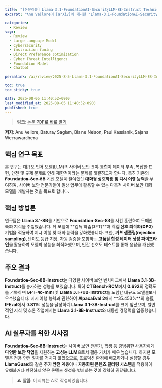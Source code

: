 ```yaml
---
title: "[논문리뷰] Llama-3.1-FoundationAI-SecurityLLM-8B-Instruct Technical Report"
excerpt: "Anu Vellore이 [arXiv]에 게시한 'Llama-3.1-FoundationAI-SecurityLLM-8B-Instruct Technical Report' 논문에 대한 자세한 리뷰입니다."

categories:
  - Review
tags:
  - Review
  - Large Language Model
  - Cybersecurity
  - Instruction Tuning
  - Direct Preference Optimization
  - Cyber Threat Intelligence
  - Foundation Model
  - Chatbot

permalink: /ai/review/2025-8-5-Llama-3.1-FoundationAI-SecurityLLM-8B-Instruct_Technical_Report/

toc: true
toc_sticky: true

date: 2025-08-05 11:40:52+0900
last_modified_at: 2025-08-05 11:40:52+0900
published: true
---
```

> **링크:** [논문 PDF로 바로 열기](https://arxiv.org/abs/2508.01059)

**저자:** Anu Vellore, Baturay Saglam, Blaine Nelson, Paul Kassianik, Sajana Weerawardhena



## 핵심 연구 목표
본 연구는 대규모 언어 모델(LLM)의 사이버 보안 분야 통합이 데이터 부족, 복잡한 표현, 안전 및 규제 문제로 인해 제한적이라는 문제를 해결하고자 합니다. 특히 기존의 **Foundation-Sec-8B** 기반 모델이 결여했던 **대화형 상호작용 및 지시 이행 능력**을 부여하여, 사이버 보안 전문가들이 일상 업무에 활용할 수 있는 다목적 사이버 보안 대화 모델을 개발하는 것을 목표로 합니다.

## 핵심 방법론
연구팀은 **Llama 3.1-8B**를 기반으로 **Foundation-Sec-8B**를 사전 훈련하여 도메인 특화 지식을 주입했습니다. 이 모델에 **감독 학습(SFT)**과 **직접 선호 최적화(DPO)** 기법을 적용하여 지시 이행 및 대화 능력을 강화했습니다. 또한, **거부 샘플링(rejection sampling)**, 난이도 등급 지정, 자동 검증을 포함하는 **고품질 합성 데이터 생성 파이프라인**을 활용하여 모델의 성능을 최적화했으며, 인간 선호도 테스트를 통해 응답을 개선했습니다.

## 주요 결과
**Foundation-Sec-8B-Instruct**는 다양한 사이버 보안 벤치마크에서 **Llama 3.1-8B-Instruct**를 능가하는 성능을 보였습니다. 특히 **CTIBench-RCM**에서 **0.692**의 정확도를 기록하며 **GPT-4o-mini** 및 **Llama 3.1-70B-Instruct**를 포함한 대규모 모델들보다 우수했습니다. 지시 이행 능력과 관련하여 **AlpacaEval 2**에서 **35.453%**의 승률, **IFEval**에서 **0.811**의 성능을 달성하여 **Llama 3.1-8B-Instruct**를 크게 앞섰으며, 일반적인 지식 및 추론 작업에서는 **Llama 3.1-8B-Instruct**와 대등한 경쟁력을 입증했습니다.

## AI 실무자를 위한 시사점
**Foundation-Sec-8B-Instruct**는 사이버 보안 전문가, 학생 등 광범위한 사용자에게 **다양한 보안 작업**을 지원하는 **고성능 LLM**으로서 활용 가치가 매우 높습니다. 하지만 모델은 전용 안전 절차를 거치지 않았으므로, 프로덕션 환경에 배포하거나 실험할 경우 **LlamaGuard**와 같은 **추가 안전 계층**이나 **자동화된 콘텐츠 필터링 시스템**을 적용하여 유해하거나 안전하지 않은 콘텐츠 생성을 방지하는 것이 강력히 권장됩니다.

> ⚠️ **알림:** 이 리뷰는 AI로 작성되었습니다.